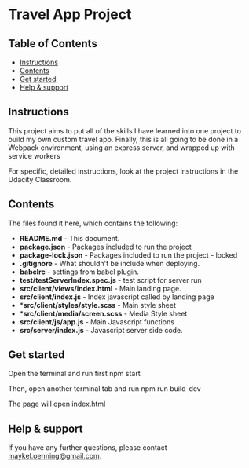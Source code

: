 # Travel App Project

## Table of Contents

* [Instructions](#instructions)
* [Contents](#contents)
* [Get started](#get-started)
* [Help & support](#help--support)

## Instructions

This project aims to put all of the skills I have learned into one project to build my own custom travel app. Finally, this is all going to be done in a Webpack environment, using an express server, and wrapped up with service workers

For specific, detailed instructions, look at the project instructions in the Udacity Classroom.

## Contents

The files found it here, which contains the following:

* **README.md** - This document.
* **package.json** - Packages included to run the project
* **package-lock.json** - Packages included to run the project - locked
* **.gitignore** - What shouldn't be include when deploying.
* **babelrc** - settings from babel plugin.
* **__test__/testServerIndex.spec.js** - test script for server run 
* **src/client/views/index.html** - Main landing page.
* **src/client/index.js** - Index javascript called by landing page
* ***src/client/styles/style.scss** - Main style sheet 
* ***src/client/media/screen.scss** - Media Style sheet 
* **src/client/js/app.js** - Main Javascript functions
* **src/server/index.js** - Javascript server side code.

## Get started

Open the terminal and run first
npm start

Then, open another terminal tab and run
npm run build-dev

The page will open index.html

## Help & support

If you have any further questions, please contact [maykel.oenning@gmail.com](mailto:maykel.oenning@gmail.com).